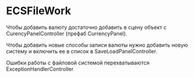 # ECSFileWork

Чтобы добавить валюту достаточно добавить в сцену объект с CurencyPanelController (префаб CurrencyPanel).

Чтобы добавить новые способы записи валюты нужно добавить новую систему и включить  ее в список в SaveLoadPanelController.

Ошибки работы с файловой системой перехватываются ExceptionHandlerController
